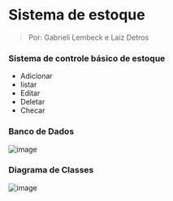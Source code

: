 # Sistema de estoque
> Por: Gabrieli Lembeck e Laiz Detros

### Sistema de controle básico de estoque
* Adicionar
* listar
* Editar
* Deletar
* Checar

### Banco de Dados
![image](https://github.com/user-attachments/assets/2dff072b-e3b3-4ab6-9585-3b0a7e8ccc6d)

### Diagrama de Classes
![image](https://github.com/user-attachments/assets/d8178735-1389-4359-a45a-87bc4e2943e5)
